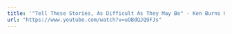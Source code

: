 ```yaml
---
title: '"Tell These Stories, As Difficult As They May Be" - Ken Burns On His Holocaust Documentary'
url: "https://www.youtube.com/watch?v=uOBdQJQ9FJs"
---
```

